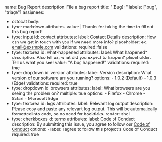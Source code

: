 name: Bug Report
description: File a bug report
title: "[Bug]: "
labels: ["bug", "triage"]
assignees:
  - octocat
body:
  - type: markdown
	attributes:
	  value: |
		Thanks for taking the time to fill out this bug report!
  - type: input
	id: contact
	attributes:
	  label: Contact Details
	  description: How can we get in touch with you if we need more info?
	  placeholder: ex. email@example.com
	validations:
	  required: false
  - type: textarea
	id: what-happened
	attributes:
	  label: What happened?
	  description: Also tell us, what did you expect to happen?
	  placeholder: Tell us what you see!
	  value: "A bug happened!"
	validations:
	  required: true
  - type: dropdown
	id: version
	attributes:
	  label: Version
	  description: What version of our software are you running?
	  options:
		- 1.0.2 (Default)
		- 1.0.3 (Edge)
	validations:
	  required: true
  - type: dropdown
	id: browsers
	attributes:
	  label: What browsers are you seeing the problem on?
	  multiple: true
	  options:
		- Firefox
		- Chrome
		- Safari
		- Microsoft Edge
  - type: textarea
	id: logs
	attributes:
	  label: Relevant log output
	  description: Please copy and paste any relevant log output. This will be automatically formatted into code, so no need for backticks.
	  render: shell
  - type: checkboxes
	id: terms
	attributes:
	  label: Code of Conduct
	  description: By submitting this issue, you agree to follow our [Code of Conduct](https://example.com)
	  options:
		- label: I agree to follow this project's Code of Conduct
		  required: true